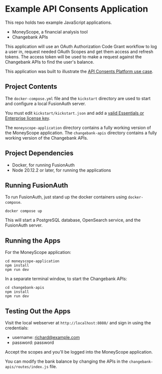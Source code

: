 # Example API Consents Application

This repo holds two example JavaScript applications. 

* MoneyScope, a financial analysis tool
* Changebank APIs

This application will use an OAuth Authorization Code Grant workflow to log a user in, request needed OAuth Scopes and get them access and
refresh tokens. The access token will be used to make a request against the Changebank APIs to find the user's balance.

This application was built to illustrate the [API Consents Platform use case](https://fusionauth.io/docs/get-started/use-cases/api-consents-platform).

## Project Contents

The `docker-compose.yml` file and the `kickstart` directory are used to start and configure a local FusionAuth server.

You must edit `kickstart/kickstart.json` and add a [valid Essentials or Enterprise license key](https://fusionauth.io/pricing).

The `moneyscope-application` directory contains a fully working version of the MoneyScope application.
The `changebank-apis` directory contains a fully working version of the Changebank APIs.

## Project Dependencies

* Docker, for running FusionAuth
* Node 20.12.2 or later, for running the applications

## Running FusionAuth
To run FusionAuth, just stand up the docker containers using `docker-compose`.

```shell
docker compose up
```

This will start a PostgreSQL database, OpenSearch service, and the FusionAuth server.

## Running the Apps

For the MoneyScope application:

```shell
cd moneyscope-application
npm install
npm run dev
```

In a separate terminal window, to start the Changebank APIs:

```shell
cd changebank-apis
npm install
npm run dev
```

## Testing Out the Apps

Visit the local webserver at `http://localhost:8080/` and sign in using the credentials:

* username: richard@example.com
* password: password

Accept the scopes and you'll be logged into the MoneyScope application.

You can modify the bank balance by changing the APIs in the `changebank-apis/routes/index.js` file.
